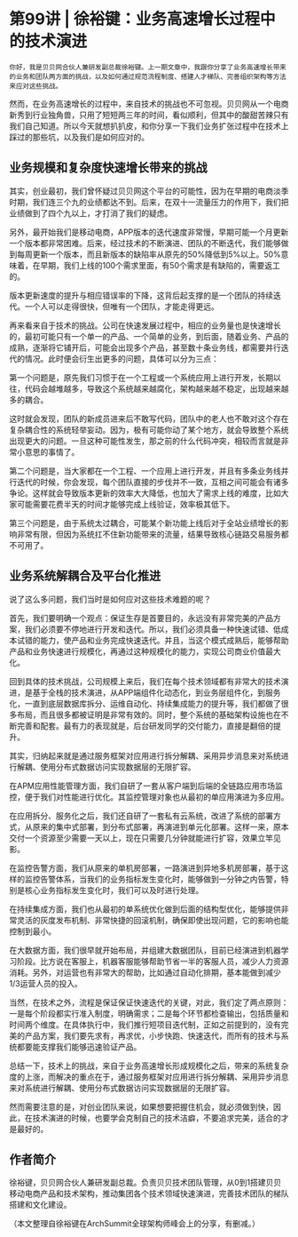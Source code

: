 # 第99讲 | 徐裕键：业务高速增长过程中的技术演进

    你好，我是贝贝网合伙人兼研发副总裁徐裕键。上一期文章中，我跟你分享了业务高速增长带来的业务和团队两方面的挑战，以及如何通过规范流程制度、搭建人才梯队、完善组织架构等方法来应对这些挑战。

然而，在业务高速增长的过程中，来自技术的挑战也不可忽视。贝贝网从一个电商新秀到行业独角兽，只用了短短两三年的时间，看似顺利，但其中的酸甜苦辣只有我们自己知道。所以今天就想扒扒皮，和你分享一下我们业务扩张过程中在技术上踩过的那些坑，以及我们是如何应对的。

## 业务规模和复杂度快速增长带来的挑战

其实，创业最初，我们曾怀疑过贝贝网这个平台的可能性，因为在早期的电商淡季时期，我们连三个九的业绩都达不到。后来，在双十一流量压力的作用下，我们把业绩做到了四个九以上，才打消了我们的疑虑。

另外，最开始我们是移动电商，APP版本的迭代速度非常慢，早期可能一个月更新一个版本都非常困难。后来，经过技术的不断演进、团队的不断迭代，我们能够做到每周更新一个版本，而且新版本的缺陷率从原先的50%降低到5%以上。50%意味着，在早期，我们上线的100个需求里面，有50个需求是有缺陷的，需要返工的。

版本更新速度的提升与相应错误率的下降，这背后起支撑的是一个团队的持续迭代。一个人可以走得很快，但唯有一个团队，才能走得更远。

再来看来自于技术的挑战。公司在快速发展过程中，相应的业务量也是快速增长的，最初可能只有一个单一的产品、一个简单的业务，到后面，随着业务、产品的成熟，逐渐将它铺开后，可能会出现多个产品，甚至数十条业务线，都需要并行迭代的情况。此时便会衍生出更多的问题，具体可以分为三点：

第一个问题是，原先我们习惯于在一个工程或一个系统应用上进行开发，长期以往，代码会越堆越多，导致这个系统越来越腐化，架构越来越不稳定，出现越来越多的耦合。

这时就会发现，团队的新成员进来后不敢写代码，团队中的老人也不敢对这个存在复杂耦合性的系统轻举妄动。因为，极有可能你动了某个地方，就会导致整个系统出现更大的问题。一旦这种可能性发生，那之前的什么代码冲突，相较而言就是非常小意思的事情了。

第二个问题是，当大家都在一个工程、一个应用上进行开发，并且有多条业务线并行迭代的时候，你会发现，每个团队直接的步伐并不一致，互相之间可能会有诸多争论。这样就会导致版本更新的效率大大降低，也加大了需求上线的难度，比如大家可能需要花费半天的时间才能够完成上线验证，效率极其低下。

第三个问题是，由于系统太过耦合，可能某个新功能上线后对于全站业绩增长的影响非常有限，但因为系统扛不住新功能带来的流量，结果导致核心链路交易服务都不可用了。

## 业务系统解耦合及平台化推进

说了这么多问题，我们当时是如何应对这些技术难题的呢？

首先，我们要明确一个观点：保证生存是首要目的，永远没有非常完美的产品方案，我们必须要不停地进行开发和迭代。所以，我们必须具备一种快速试错、低成本试错的能力，使产品和业务完成快速迭代。并且，当这个模式成熟后，能够帮助产品和业务快速进行规模化，再通过这种规模化的能力，实现公司商业价值最大化。

回到具体的技术挑战，公司规模上来后，我们在每个技术领域都有非常大的技术演进，是基于全栈的技术演进，从APP端组件化动态化，到业务层组件化，到服务化，一直到底层数据库拆分、运维自动化、持续集成能力的提升等，我们都做了很多布局，而且很多都被证明是非常有效的。同时，整个系统的基础架构设施也在不断完善和配套。最有力的表现就是，后台研发同学的交付能力，直接是翻倍的提升。

其实，归纳起来就是通过服务框架对应用进行拆分解耦、采用异步消息来对系统进行解耦、使用分布式数据访问实现数据层的无限扩容。

在APM应用性能管理方面，我们自研了一套从客户端到后端的全链路应用市场监控，便于我们对性能进行优化。其监控管理对象也从最初的单应用演进为多应用。

在应用拆分、服务化之后，我们还自研了一套私有云系统，改进了系统的部署方式，从原来的集中式部署，到分布式部署，再演进到单元化部署。这样一来，原本交付一个资源至少需要一天以上，现在只需要几分钟就能进行扩容，效果立竿见影。

在监控告警方面，我们从原来的单机房部署，一路演进到异地多机房部署，基于这样的监控告警体系，当我们的业务指标发生变化时，能够做到一分钟之内告警，特别是核心业务指标发生变化时，我们可以及时进行处理。

在持续集成方面，我们也从最初的单系统优化做到后面的结构型优化，能够提供非常灵活的灰度发布机制、非常快捷的回滚机制，确保即使出现问题，它的影响也能控制到最小。

在大数据方面，我们很早就开始布局，并组建大数据团队，目前已经演进到机器学习阶段。比方说在客服上，机器客服能够帮助节省一半的客服人员，减少人力资源消耗。另外，对运营也有非常大的帮助，比如通过自动化排期，基本能做到减少1/3运营人员的投入。

当然，在技术之外，流程是保证保证快速迭代的关键，对此，我们定了两点原则：一是每个阶段都实行准入制度，明确需求；二是每个环节都检查输出，包括质量和时间两个维度。在具体执行中，我们推行短项目迭代制，正如之前提到的，没有完美的产品方案，我们要先求有，再求优，小步快跑、快速迭代，而所有的技术与系统都要能支撑我们能够迅速验证产品。

总结一下，技术上的挑战，来自于业务高速增长形成规模化之后，带来的系统复杂度的上涨，而解决的重点在于，通过服务框架对应用进行拆分解耦、采用异步消息来对系统进行解耦、使用分布式数据访问实现数据层的无限扩容。

然而需要注意的是，对创业团队来说，如果想要把握住机会，就必须做到快，因此，在技术演进的时候，也要学会克制自己的技术洁癖，不要追求完美，适合的才是最好的。

## 作者简介

徐裕键，贝贝网合伙人兼研发副总裁。负责贝贝技术团队管理，从0到1搭建贝贝移动电商产品和技术架构，推动集团各个技术领域快速演进，完善技术团队的梯队搭建和文化建设。

（本文整理自徐裕键在ArchSummit全球架构师峰会上的分享，有删减。）
    